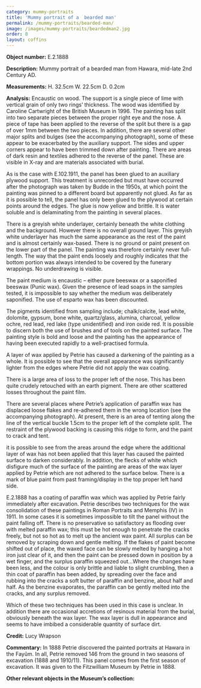 ```yaml
---
category: mummy-portraits
title: 'Mummy portrait of a  bearded man'
permalink: /mummy-portraits/bearded-man/
image: /images/mummy-portraits/beardedman2.jpg
order: 8
layout: coffins
---
```


**Object number:** E.2.1888

**Description:** Mummy portrait of a bearded man from Hawara, mid-late 2nd Century AD.

**Measurements:** H. 32.5cm W. 22.5cm D. 0.2cm 

**Analysis:** Encaustic on wood. The support is a single piece of lime with vertical grain of only two rings’ thickness. The wood was identified by Caroline Cartwright of the British Museum in 1996. The painting has split into two separate pieces between the proper right eye and the nose. A piece of tape has been applied to the reverse of the split but there is a gap of over 1mm between the two pieces. In addition, there are several other major splits and bulges (see the accompanying photograph), some of these appear to be exacerbated by the auxiliary support. The sides and upper corners appear to have been trimmed down after painting. There are areas of dark resin and textiles adhered to the reverse of the panel. These are visible in X-ray and are materials associated with burial.

As is the case with E.102.1911, the panel has been glued to an auxiliary plywood support. This treatment is unrecorded but must have occurred after the photograph was taken by Budde in the 1950s, at which point the painting was pinned to a different board but apparently not glued. As far as it is possible to tell, the panel has only been glued to the plywood at certain points around the edges. The glue is now yellow and brittle. It is water soluble and is delaminating from the painting in several places. 

There is a greyish white underlayer, certainly beneath the white clothing and the background. However there is no overall ground layer. This greyish white underlayer has much the same appearance as the rest of the paint and is almost certainly wax-based. There is no ground or paint present on the lower part of the panel. The painting was therefore certainly never full-length. The way that the paint ends loosely and roughly indicates that the bottom portion was always intended to be covered by the funerary wrappings. No underdrawing is visible.

The paint medium is encaustic – either pure beeswax or a saponified beeswax (Punic wax). Given the presence of lead soaps in the samples tested, it is impossible to say whether the medium was deliberately saponified. The use of esparto wax has been discounted.

The pigments identified from sampling include; chalk/calcite, lead white, dolomite, gypsum, bone white, quartz/glass, alumina, charcoal, yellow ochre, red lead, red lake (type unidentified) and iron oxide red. It is possible to discern both the use of brushes and of tools on the painted surface. The painting style is bold and loose and the painting has the appearance of having been executed rapidly to a well-practised formula.

A layer of wax applied by Petrie has caused a darkening of the painting as a whole. It is possible to see that the overall appearance was significantly lighter from the edges where Petrie did not apply the wax coating. 

There is a large area of loss to the proper left of the nose. This has been quite crudely retouched with an earth pigment. There are other scattered losses throughout the paint film.

There are several places where Petrie’s application of paraffin wax has displaced loose flakes and re-adhered them in the wrong location (see the accompanying photograph). At present, there is an area of tenting along the line of the vertical buckle 1.5cm to the proper left of the complete split. The restraint of the plywood backing is causing this ridge to form, and the paint to crack and tent.

it is possible to see from the areas around the edge where the additional layer of wax has not been applied that this layer has caused the painted surface to darken considerably. In addition, the flecks of white which disfigure much of the surface of the painting are areas of the wax layer applied by Petrie which are not adhered to the surface below. There is a mark of blue paint from past framing/display in the top proper left hand side.

E.2.1888 has a coating of paraffin wax which was applied by Petrie fairly immediately after excavation. Petrie describes two techniques for the wax consolidation of these paintings in Roman Portraits and Memphis (IV) in 1911. In some cases it is sometimes impossible to tilt the panel without the paint falling off. There is no preservative so satisfactory as flooding over with melted paraffin wax; this must be hot enough to penetrate the cracks freely, but not so hot as to melt up the ancient wax paint. All surplus can be removed by scraping down and gentle melting. If the flakes of paint become shifted out of place, the waxed face can be slowly melted by hanging a hot iron just clear of it, and then the paint can be pressed down in position by a wet finger, and the surplus paraffin squeezed out…Where the changes have been less, and the colour is only brittle and liable to slight crumbling, then a thin coat of paraffin has been added, by spreading over the face and rubbing into the cracks a soft butter of paraffin and benzine, about half and half. As the benzine evaporates, the paraffin can be gently melted into the cracks, and any surplus removed. 

Which of these two techniques has been used in this case is unclear. In addition there are occasional accretions of resinous material from the burial, obviously beneath the wax layer. The wax layer is dull in appearance and seems to have imbibed a considerable quantity of surface dirt. 

**Credit:** Lucy Wrapson

**Commentary:** In 1888 Petrie discovered the painted portraits at Hawara in the Fayûm. In all, Petrie removed 146 from the ground in two seasons of excavation (1888 and 1910/11). This panel comes from the first season of excavation. It was given to the Fitzwilliam Museum by Petrie in 1888.

**Other relevant objects in the Museum’s collection:** 
